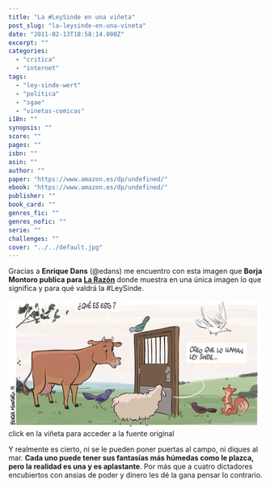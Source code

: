 ```yaml
---
title: "La #LeySinde en una viñeta"
post_slug: "la-leysinde-en-una-vineta"
date: "2011-02-13T18:58:14.000Z"
excerpt: ""
categories: 
  - "critica"
  - "internet"
tags: 
  - "ley-sinde-wert"
  - "politica"
  - "sgae"
  - "vinetas-comicas"
i18n: ""
synopsis: ""
score: ""
pages: ""
isbn: ""
asin: ""
author: ""
paper: "https://www.amazon.es/dp/undefined/"
ebook: "https://www.amazon.es/dp/undefined/"
publisher: ""
book_card: ""
genres_fic: ""
genres_nofic: ""
serie: ""
challenges: ""
cover: "../../default.jpg"
---
```


Gracias a **Enrique Dans** (@edans) me encuentro con esta imagen que **Borja Montoro publica para [La Razón](http://www.larazon.es)** donde muestra en una única imagen lo que significa y para qué valdrá la #LeySinde.

[![](images/leysinde-montoro.jpg "ley sinde por montoro")](http://larazon.es/noticia/6664-montoro)click en la viñeta para acceder a la fuente original

Y realmente es cierto, ni se le pueden poner puertas al campo, ni diques al mar. **Cada uno puede tener sus fantasías más húmedas como le plazca, pero la realidad es una y es aplastante**. Por más que a cuatro dictadores encubiertos con ansias de poder y dinero les dé la gana pensar lo contrario.
